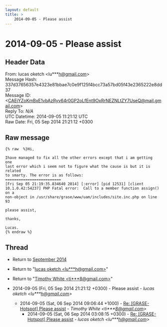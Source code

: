 ```yaml
---
layout: default
title: >
    2014-09-05 - Please assist
---
```


# 2014-09-05 - Please assist

## Header Data

From: lucas oketch \<lu***h@gmail.com\><br>
Message Hash: 337d37656357e4323e81bbae7c0e9f125f4bcc73a57bd05f43e2365222e8dd37<br>
Message ID: \<CAEjYZoKmBxE1vbAzRyv64r0GP2oLfEnt9OxRrNEZNLtZY7UseQ@mail.gmail.com\><br>
Reply To: _N/A_<br>
UTC Datetime: 2014-09-05 11:21:12 UTC<br>
Raw Date: Fri, 05 Sep 2014 21:21:12 +0300<br>

## Raw message

```
{% raw  %}Hi,

Ihave managed to fix all the other errors except that i am getting  one
last error which i seem not to figure what the cause is but it is related
to smarty. The error is as follows:
=========================
[Fri Sep 05 21:19:35.834640 2014] [:error] [pid 12531] [client
10.1.0.42:54237] PHP Fatal error:  Call to a member function assign() on a
non-object in /usr/share/grase/www/uam/includes/site.inc.php on line 93

please assist,

thanks,

Lucas.
{% endraw %}
```

## Thread

+ Return to [September 2014](/archive/2014/09)

+ Return to "[lucas oketch <lu***h<span>@</span>gmail.com>](/authors/lu___h_at_gmail_com)"
+ Return to "[Timothy White <ti***8<span>@</span>gmail.com>](/authors/ti___8_at_gmail_com)"

+ 2014-09-05 (Fri, 05 Sep 2014 21:21:12 +0300) - Please assist - _lucas oketch \<lu***h@gmail.com\>_
  + 2014-09-05 (Sat, 06 Sep 2014 09:06:44 +1000) - [Re: [GRASE-Hotspot] Please assist](/archive/2014/09/c046e0af65a14129d7196a75681ae33d56f1439ffb44af2a9744ce2ea8f7ebb3) - _Timothy White \<ti***8@gmail.com\>_
    + 2014-09-05 (Sat, 06 Sep 2014 03:08:15 +0300) - [Re: [GRASE-Hotspot] Please assist](/archive/2014/09/f70a6d547dddd4398f823391afd77fee7c1e9e69f462f6ddbe075e9063e28da6) - _lucas oketch \<lu***h@gmail.com\>_

